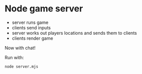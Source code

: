 # Node game server

- server runs game
- clients send inputs
- server works out players locations and sends them to clients
- clients render game

Now with chat!

Run with:
````
node server.mjs
````

